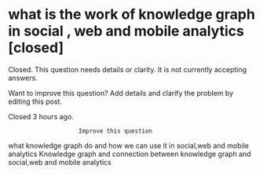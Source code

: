 
# what is the work of knowledge graph in social , web and mobile analytics [closed]







Closed. This question needs details or clarity. It is not currently accepting answers.
                        
                    










Want to improve this question? Add details and clarify the problem by editing this post.


Closed 3 hours ago.







                        Improve this question
                    



what knowledge graph do and how we can use it in social,web and mobile analytics
Knowledge graph and connection between knowledge graph and social,web and mobile analytics

        